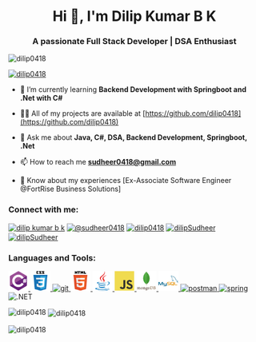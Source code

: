 <h1 align="center">Hi 👋, I'm Dilip Kumar B K</h1>
<h3 align="center">A passionate Full Stack Developer | DSA Enthusiast </h3>

<p align="left"> <img src="https://komarev.com/ghpvc/?username=dilip0418&label=Profile%20views&color=0e75b6&style=flat" alt="dilip0418" /> </p>

<p align="left"> <a href="https://github.com/ryo-ma/github-profile-trophy"><img src="https://github-profile-trophy.vercel.app/?username=dilip0418" alt="dilip0418" /></a> </p>

- 🌱 I’m currently learning **Backend Development with Springboot and .Net with C#**

- 👨‍💻 All of my projects are available at [https://github.com/dilip0418](https://github.com/dilip0418)

- 💬 Ask me about **Java, C#, DSA, Backend Development, Springboot, .Net**

- 📫 How to reach me **sudheer0418@gmail.com**

- 📄 Know about my experiences [Ex-Associate Software Engineer @FortRise Business Solutions]

<h3 align="left">Connect with me:</h3>
<p align="left">
<a href="https://www.linkedin.com/in/dilip-kumar-bk/" target="blank"><img align="center" src="https://raw.githubusercontent.com/rahuldkjain/github-profile-readme-generator/master/src/images/icons/Social/linked-in-alt.svg" alt="dilip kumar b k" height="30" width="40" /></a>
<a href="https://www.hackerrank.com/profile/sudheer0418" target="blank"><img align="center" src="https://raw.githubusercontent.com/rahuldkjain/github-profile-readme-generator/master/src/images/icons/Social/hackerrank.svg" alt="@sudheer0418" height="30" width="40" /></a>
<a href="https://www.leetcode.com/dilip0418" target="blank"><img align="center" src="https://raw.githubusercontent.com/rahuldkjain/github-profile-readme-generator/master/src/images/icons/Social/leet-code.svg" alt="dilip0418" height="30" width="40" /></a>
  <a href="https://www.naukri.com/code360/profile/b08976cd-3f7e-4f06-b9ce-6eb5130b1c6c" target="_blank"><img align="center" src="https://www.codingninjas.com/assets-landing/images/CNLOGO.svg" alt="dilipSudheer" height="30" width="40"/></a>
  <a href="https://www.geeksforgeeks.org/user/sudheer0418/?utm_source=geeksforgeeks&utm_medium=my_profile&utm_campaign=auth_user" target="_blank"><img align="center" src="https://media.geeksforgeeks.org/gfg-gg-logo.svg" alt="dilipSudheer" height="30" width="40"/></a>
</p>

<h3 align="left">Languages and Tools:</h3>
<p align="left"> <a href="https://www.w3schools.com/cs/" target="_blank" rel="noreferrer"> <img src="https://raw.githubusercontent.com/devicons/devicon/master/icons/csharp/csharp-original.svg" alt="csharp" width="40" height="40"/> </a> <a href="https://www.w3schools.com/css/" target="_blank" rel="noreferrer"> <img src="https://raw.githubusercontent.com/devicons/devicon/master/icons/css3/css3-original-wordmark.svg" alt="css3" width="40" height="40"/> </a> <a href="https://git-scm.com/" target="_blank" rel="noreferrer"> <img src="https://www.vectorlogo.zone/logos/git-scm/git-scm-icon.svg" alt="git" width="40" height="40"/> </a> <a href="https://www.w3.org/html/" target="_blank" rel="noreferrer"> <img src="https://raw.githubusercontent.com/devicons/devicon/master/icons/html5/html5-original-wordmark.svg" alt="html5" width="40" height="40"/> </a> <a href="https://www.java.com" target="_blank" rel="noreferrer"> <img src="https://raw.githubusercontent.com/devicons/devicon/master/icons/java/java-original.svg" alt="java" width="40" height="40"/> </a> <a href="https://developer.mozilla.org/en-US/docs/Web/JavaScript" target="_blank" rel="noreferrer"> <img src="https://raw.githubusercontent.com/devicons/devicon/master/icons/javascript/javascript-original.svg" alt="javascript" width="40" height="40"/> </a> <a href="https://www.mongodb.com/" target="_blank" rel="noreferrer"> <img src="https://raw.githubusercontent.com/devicons/devicon/master/icons/mongodb/mongodb-original-wordmark.svg" alt="mongodb" width="40" height="40"/> </a> <a href="https://www.mysql.com/" target="_blank" rel="noreferrer"> <img src="https://raw.githubusercontent.com/devicons/devicon/master/icons/mysql/mysql-original-wordmark.svg" alt="mysql" width="40" height="40"/> </a> <a href="https://postman.com" target="_blank" rel="noreferrer"> <img src="https://www.vectorlogo.zone/logos/getpostman/getpostman-icon.svg" alt="postman" width="40" height="40"/> </a> <a href="https://spring.io/" target="_blank" rel="noreferrer"> <img src="https://www.vectorlogo.zone/logos/springio/springio-icon.svg" alt="spring" width="40" height="40"/> </a> <img src="https://www.vectorlogo.zone/logos/dotnet/dotnet-icon.svg" alt=".NET" width="40" height="40"/> </p>

<p><img align="left" src="https://github-readme-stats.vercel.app/api/top-langs?username=dilip0418&show_icons=true&locale=en&layout=compact" alt="dilip0418" /></p>

<p>&nbsp;<img align="center" src="https://github-readme-stats.vercel.app/api?username=dilip0418&show_icons=true&locale=en" alt="dilip0418" /></p>

<p><img align="center" src="https://github-readme-streak-stats.herokuapp.com/?user=dilip0418&" alt="dilip0418" /></p>
